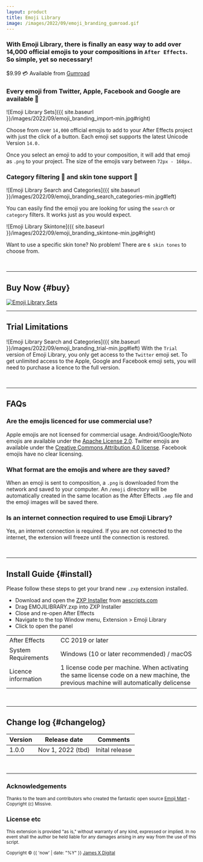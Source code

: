```yaml
---
layout: product
title: Emoji Library
image: /images/2022/09/emoji_branding_gumroad.gif
---
```


### With Emoji Library, there is finally an easy way to add over 14,000 official emojis to your compositions in `After Effects`. So simple, yet so necessary!

<span class="price-tag price-tag--two-lines">
  <span class="price-tag__main">$9.99</span>
  <span>💳 Available from <a href="https://jamesxdigital.gumroad.com/l/emojilibrary">Gumroad</a></span>
</span>



### Every emoji from Twitter, Apple, Facebook and Google are available 👏

![Emoji Library Sets]({{ site.baseurl }}/images/2022/09/emoji_branding_import-min.jpg#right)

Choose from over `14,000` official emojis to add to your After Effects project with just the click of a button. Each emoji set supports the latest Unicode Version `14.0.`

Once you select an emoji to add to your composition, it will add that emoji as `.png` to your project. The size of the emojis vary between `72px - 160px.`

<div class="entry-content"><span class="clear"></span></div>

### Category filtering 🔎 and skin tone support 👬

![Emoji Library Search and Categories]({{ site.baseurl }}/images/2022/09/emoji_branding_search_categories-min.jpg#left)

You can easily find the emoji you are looking for using the `search` or `category` filters. It works just as you would expect.

![Emoji Library Skintone]({{ site.baseurl }}/images/2022/09/emoji_branding_skintone-min.jpg#right)

<span class="clear"></span>

Want to use a specific skin tone? No problem! There are `6 skin tones` to choose from.

<div class="entry-content"><span class="clear"></span></div>

<br/>

---

## Buy Now {#buy}

<script src="https://gumroad.com/js/gumroad-embed.js"></script>
<div id="iframe-wrapper">
<div class="gumroad-product-embed">
<a href="https://jamesxdigital.gumroad.com/l/emojilibrary"><img src="{{ site.baseurl }}/images/2022/09/emoji_branding_sets_2-min.jpg" alt="Emoji Library Sets"></a></div>
</div>


---

## Trial Limitations
![Emoji Library Search and Categories]({{ site.baseurl }}/images/2022/09/emoji_branding_trial-min.jpg#left)
With the `Trial` version of Emoji Library, you only get access to the `Twitter` emoji set. To get unlimited access to the Apple, Google and Facebook emoji sets, you will need to purchase a licence to the full version.


<span class="clear"></span>
<br/>

---

## FAQs
### Are the emojis licenced for use commercial use?
Apple emojis are not licensed for commercial usage.
Android/Google/Noto emojis are available under the <a href="https://github.com/googlei18n/noto-emoji/blob/master/LICENSE" target="_blank">Apache License 2.0</a>.
Twitter emojis are available under the <a href="https://github.com/twitter/twemoji/blob/gh-pages/LICENSE-GRAPHICS" target="_blank">Creative Commons Attribution 4.0 license</a>.
Facebook emojis have no clear licensing.
### What format are the emojis and where are they saved?
When an emoji is sent to composition, a `.png` is downloaded from the network and saved to your computer. An `/emoji` directory will be automatically created in the same location as the After Effects `.aep` file and the emoji images will be saved there.
### Is an internet connection required to use Emoji Library?
Yes, an internet connection is required. If you are not connected to the internet, the extension will freeze until the connection is restored.

<span class="clear"></span>
<br/>

---

## Install Guide {#install}

Please follow these steps to get your brand new `.zxp` extension installed.

- Download and open the <a href="https://aescripts.com/learn/zxp-installer/" target="_blank">ZXP Installer</a> from <a href="https://aescripts.com" target="_blank">aescripts.com</a>
- Drag EMOJILIBRARY.zxp into ZXP Installer
- Close and re-open After Effects
- Navigate to the top Window menu, Extension > Emoji Library
- Click to open the panel

<table>
 <tbody>
  <tr>
   <td>After Effects</td>
   <td>CC 2019 or later</td>
  </tr>
  <tr>
   <td>System Requirements</td>
   <td>Windows (10 or later recommended) / macOS</td>
  </tr>
  <tr>
   <td>Licence information</td>
   <td>1 license code per machine. When activating the same license code on a new machine, the previous machine will automatically delicense</td>
  </tr>
 </tbody>
</table>

<span class="clear"></span>
<br/>

---

## Change log {#changelog}

<table>
 <tbody>
 <thead>
    <th>Version</th>
    <th>Release date</th>
    <th>Comments</th>
  </thead>
  <tr>
    <td>1.0.0</td>
    <td>Nov 1, 2022 (tbd)</td>
    <td>Inital release</td>
  </tr>
 </tbody>
</table>

<span class="clear"></span>
<br/>

---
### Acknowledgements
<small>Thanks to the team and contributors who created the fantastic open source <a href="https://github.com/missive/emoji-mart" target="_blank">Emoji Mart</a> - Copyright (c) Missive.</small>

### License etc
<small>This extension is provided "as is," without warranty of any kind, expressed or implied. In no event shall the author be held liable for any damages arising in any way from the use of this script.</small>

<small>Copyright © {{ 'now' | date: "%Y" }} [James X Digital](https://jamesxdigital.com)</small>
